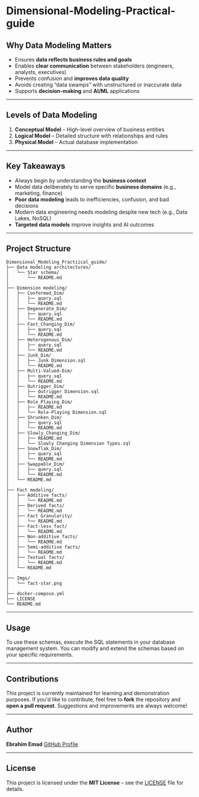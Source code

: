 # Dimensional-Modeling-Practical-guide

## Why Data Modeling Matters

* Ensures **data reflects business rules and goals**
* Enables **clear communication** between stakeholders (engineers, analysts, executives)
* Prevents confusion and **improves data quality**
* Avoids creating “data swamps” with unstructured or inaccurate data
* Supports **decision-making** and **AI/ML** applications

---

## Levels of Data Modeling

1. **Conceptual Model** – High-level overview of business entities
2. **Logical Model** – Detailed structure with relationships and rules
3. **Physical Model** – Actual database implementation

---

## Key Takeaways

* Always begin by understanding the **business context**
* Model data deliberately to serve specific **business domains** (e.g., marketing, finance)
* **Poor data modeling** leads to inefficiencies, confusion, and bad decisions
* Modern data engineering needs modeling despite new tech (e.g., Data Lakes, NoSQL)
* **Targeted data models** improve insights and AI outcomes

---

## Project Structure

```plaintext
Dimensional_Modeling_Practiical_guide/
├── Data modeling architectures/
│   └── Star schema/
│       └── README.md
│
├── Dimension modeling/
│   ├── Conformed_Dim/
│   │   ├── query.sql
│   │   └── README.md
│   ├── Degenerate_Dim/
│   │   ├── query.sql
│   │   └── README.md
│   ├── Fast_Changing_Dim/
│   │   ├── query.sql
│   │   └── README.md
│   ├── Heterogenous_Dim/
│   │   ├── query.sql
│   │   └── README.md
│   ├── Junk_Dim/
│   │   ├── Junk Dimension.sql
│   │   └── README.md
│   ├── Multi-Valued-Dim/
│   │   ├── query.sql
│   │   └── README.md
│   ├── Outrigger_Dim/
│   │   ├── Outrigger Dimension.sql
│   │   └── README.md
│   ├── Role_Playing_Dim/
│   │   ├── README.md
│   │   └── Role-Playing Dimension.sql
│   ├── Shrunken_Dim/
│   │   ├── query.sql
│   │   └── README.md
│   ├── Slowly_Changing_Dim/
│   │   ├── README.md
│   │   └── Slowly Changing Dimension Types.sql
│   ├── Snowflak_Dim/
│   │   ├── query.sql
│   │   └── README.md
│   ├── Swappable_Dim/
│   │   ├── query.sql
│   │   └── README.md
│   └── README.md
│
├── Fact modeling/
│   ├── Additive facts/
│   │   └── README.md
│   ├── Derived facts/
│   │   └── README.md
│   ├── Fact Granularity/
│   │   └── README.md
│   ├── Fact-less fact/
│   │   └── README.md
│   ├── Non-additive facts/
│   │   └── README.md
│   ├── Semi-additive facts/
│   │   └── README.md
│   ├── Textual facts/
│   │   └── README.md
│   └── README.md
│
├── Imgs/
│   └── fact-star.png
│
├── docker-compose.yml
├── LICENSE
└── README.md
```

---

## Usage

To use these schemas, execute the SQL statements in your database management system. You can modify and extend the schemas based on your specific requirements.

---

## Contributions

This project is currently maintained for learning and demonstration purposes.
If you'd like to contribute, feel free to **fork** the repository and **open a pull request**.
Suggestions and improvements are always welcome!

---

## Author

**Ebrahim Emad**
[GitHub Profile](https://github.com/EbEmad)

---

## License

This project is licensed under the **MIT License** – see the [LICENSE](./LICENSE) file for details.
